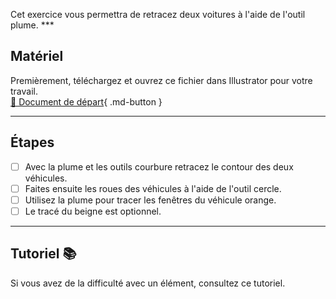 



<p class="spacer"> Cet exercice vous permettra de retracez deux voitures à l'aide de l'outil plume.    
***  

## Matériel

Premièrement, téléchargez et ouvrez ce fichier dans Illustrator pour votre travail.   
[📁 Document de départ](https://cmontmorency365.sharepoint.com/:u:/s/TIM-582214-Animation2d77/EZENw-B6p1ZJpV8Fn9AWPFYBWZp9JwA5UVmHmSTCyqxuLA?e=3jnZhd){ .md-button }   <br>

***  
## Étapes

- [ ] Avec la plume et les outils courbure retracez le contour des deux véhicules.
- [ ] Faites ensuite les roues des véhicules à l'aide de l'outil cercle.
- [ ] Utilisez la plume pour tracer les fenêtres du véhicule orange.
- [ ] Le tracé du beigne est optionnel.

***  

## Tutoriel 📚
<knowmore href="https://creativecloud.adobe.com/fr-CA/learn/illustrator/web/pen-tool-exercises?playlistPath=/services/playlist.helpx/products:SG_ILLUSTRATOR_1_1/learn-path:key-techniques/set-header:drawing/playlist:topic/fr_CA.json">
Si vous avez de la difficulté avec un élément, consultez ce tutoriel. 
</knowmore>